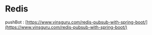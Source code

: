 # Redis

pushBot :  [https://www.vinsguru.com/redis-pubsub-with-spring-boot/](https://www.vinsguru.com/redis-pubsub-with-spring-boot/)

